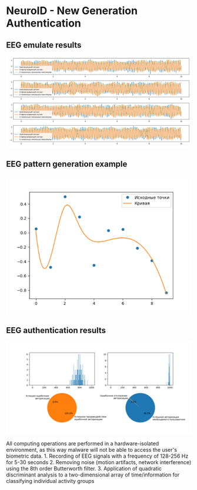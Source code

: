 
# NeuroID - New Generation Authentication

## EEG emulate results
![EEG emulate results](https://raw.githubusercontent.com/Qanty228/NeuroID/refs/heads/images/default.png)

## EEG pattern generation example
![EEG pattern generation example](https://github.com/Qanty228/NeuroID/blob/images/example.png?raw=true)

## EEG authentication results
![EEG authentication results](https://github.com/Qanty228/NeuroID/blob/images/result_19.png?raw=true)

All computing operations are performed in a
hardware-isolated environment, as this way malware will not be able
to access the user's biometric data. 
1.
Recording of EEG signals with a frequency of 128-256 Hz for 5-30 seconds
2.
Removing noise (motion artifacts, network interference)
using the 8th order Butterworth filter. 
3.
Application of quadratic discriminant analysis to 
a two-dimensional array of time/information for classifying individual
activity groups
